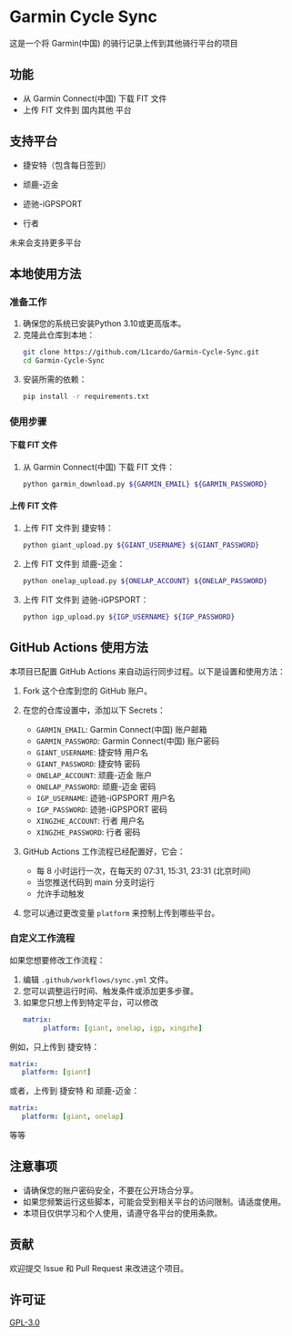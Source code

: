 # Garmin Cycle Sync

这是一个将 Garmin(中国) 的骑行记录上传到其他骑行平台的项目

## 功能

- 从 Garmin Connect(中国) 下载 FIT 文件
- 上传 FIT 文件到 国内其他 平台

## 支持平台

- 捷安特（包含每日签到）

- 顽鹿-迈金

- 迹驰-iGPSPORT

- 行者

未来会支持更多平台

## 本地使用方法

### 准备工作

1. 确保您的系统已安装Python 3.10或更高版本。
2. 克隆此仓库到本地：
   ```bash
   git clone https://github.com/L1cardo/Garmin-Cycle-Sync.git
   cd Garmin-Cycle-Sync
   ```
3. 安装所需的依赖：
   ```bash
   pip install -r requirements.txt
   ```

### 使用步骤

#### 下载 FIT 文件

1. 从 Garmin Connect(中国) 下载 FIT 文件：
   ```bash
   python garmin_download.py ${GARMIN_EMAIL} ${GARMIN_PASSWORD}
   ```

#### 上传 FIT 文件

1. 上传 FIT 文件到 捷安特：
   ```bash
   python giant_upload.py ${GIANT_USERNAME} ${GIANT_PASSWORD}
   ```

2. 上传 FIT 文件到 顽鹿-迈金：
   ```bash
   python onelap_upload.py ${ONELAP_ACCOUNT} ${ONELAP_PASSWORD}
   ```

3. 上传 FIT 文件到 迹驰-iGPSPORT：
   ```bash
   python igp_upload.py ${IGP_USERNAME} ${IGP_PASSWORD}
   ```

## GitHub Actions 使用方法

本项目已配置 GitHub Actions 来自动运行同步过程。以下是设置和使用方法：

1. Fork 这个仓库到您的 GitHub 账户。

2. 在您的仓库设置中，添加以下 Secrets：
   - `GARMIN_EMAIL`: Garmin Connect(中国) 账户邮箱
   - `GARMIN_PASSWORD`: Garmin Connect(中国) 账户密码
   - `GIANT_USERNAME`: 捷安特 用户名
   - `GIANT_PASSWORD`: 捷安特 密码
   - `ONELAP_ACCOUNT`: 顽鹿-迈金 账户
   - `ONELAP_PASSWORD`: 顽鹿-迈金 密码
   - `IGP_USERNAME`: 迹驰-iGPSPORT 用户名
   - `IGP_PASSWORD`: 迹驰-iGPSPORT 密码
   - `XINGZHE_ACCOUNT`: 行者 用户名
   - `XINGZHE_PASSWORD`: 行者 密码

3. GitHub Actions 工作流程已经配置好，它会：
   - 每 8 小时运行一次，在每天的 07:31, 15:31, 23:31 (北京时间)
   - 当您推送代码到 main 分支时运行
   - 允许手动触发

4. 您可以通过更改变量 `platform` 来控制上传到哪些平台。

### 自定义工作流程

如果您想要修改工作流程：

1. 编辑 `.github/workflows/sync.yml` 文件。
2. 您可以调整运行时间、触发条件或添加更多步骤。
3. 如果您只想上传到特定平台，可以修改
   ```yaml
   matrix:
        platform: [giant, onelap, igp, xingzhe]
   ```

例如，只上传到 捷安特：
```yaml
matrix:
   platform: [giant]
```

或者，上传到 捷安特 和 顽鹿-迈金：
```yaml
matrix:
   platform: [giant, onelap]
```

等等

## 注意事项

- 请确保您的账户密码安全，不要在公开场合分享。
- 如果您频繁运行这些脚本，可能会受到相关平台的访问限制。请适度使用。
- 本项目仅供学习和个人使用，请遵守各平台的使用条款。

## 贡献

欢迎提交 Issue 和 Pull Request 来改进这个项目。

## 许可证

[GPL-3.0](LICENSE)
